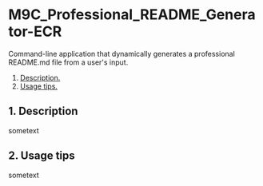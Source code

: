 # M9C_Professional_README_Generator-ECR
Command-line application that dynamically generates a professional README.md file from a user's input.

1. [ Description. ](#desc)
2. [ Usage tips. ](#usage)

<a name="desc"></a>
## 1. Description

sometext

<a name="usage"></a>
## 2. Usage tips

sometext